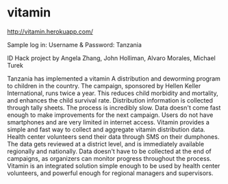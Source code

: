 vitamin
=======

http://vitamin.herokuapp.com/

Sample log in: Username & Password: Tanzania

ID Hack project by Angela Zhang, John Holliman, Alvaro Morales, Michael Turek


Tanzania has implemented a vitamin A distribution and deworming program to children in the country. The campaign, sponsored by Hellen Keller International, runs twice a year. This reduces child morbidity and mortality, and enhances the child survival rate. Distribution information is collected through tally sheets. The process is incredibly slow. Data doesn't come fast enough to make improvements for the next campaign. Users do not have smartphones and are very limited in internet access. Vitamin provides a simple and fast way to collect and aggregate vitamin distribution data. Health center volunteers send their data through SMS on their dumphones. The data gets reviewed at a district level, and is immediately available regionally and nationally. Data doesn't have to be collected at the end of campaigns, as organizers can monitor progress throughout the process. Vitamin is an integrated solution simple enough to be used by health center volunteers, and powerful enough for regional managers and supervisors.
